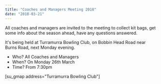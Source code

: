 ```yaml
---
title: "Coaches and Managers Meeting 2018"
date: "2018-03-21"
---
```


All coaches and managers are invited to the meeting to collect kit bags, get some info about the season ahead, have any questions answered.

It's being held at Turramurra Bowling Club, on Bobbin Head Road near Burns Road, next Monday evening.

- Who? All Coaches and Managers
- When? On Monday 26th March
- Time? From 7:30pm

\[su\_gmap address="Turramurra Bowling Club"\]
